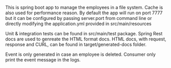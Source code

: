 This is spring boot app to manage the employees in a file system. Cache is also used for performance reason.
By default the app will run on port 7777 but it can be configured by passing server.port from command line or directly modifying
the application.yml provided in src/main/resources

Unit & integration tests can be found in src/main/test package. Spring Rest docs are used to genreate the HTML format docs. HTML docs, with request, response and CURL, can be found in target/generated-docs folder.

Event is only generated in case an employee is deleted. Consumer only print the event message in the logs.

